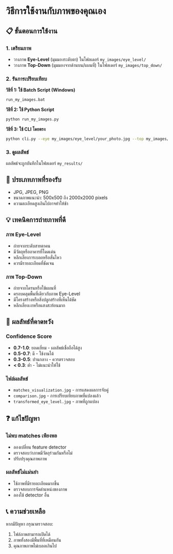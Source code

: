 # วิธีการใช้งานกับภาพของคุณเอง

## 📋 ขั้นตอนการใช้งาน

### 1. เตรียมภาพ
- วางภาพ **Eye-Level** (มุมมองระดับตา) ในโฟลเดอร์ `my_images/eye_level/`
- วางภาพ **Top-Down** (มุมมองจากด้านบน/แผนที่) ในโฟลเดอร์ `my_images/top_down/`

### 2. รันการเปรียบเทียบ

**วิธีที่ 1: ใช้ Batch Script (Windows)**
```bash
run_my_images.bat
```

**วิธีที่ 2: ใช้ Python Script**
```bash
python run_my_images.py
```

**วิธีที่ 3: ใช้ CLI โดยตรง**
```bash
python cli.py --eye my_images/eye_level/your_photo.jpg --top my_images/top_down/map.jpg --benchmark
```

### 3. ดูผลลัพธ์
ผลลัพธ์จะถูกบันทึกในโฟลเดอร์ `my_results/`

## 📸 ประเภทภาพที่รองรับ
- JPG, JPEG, PNG
- ขนาดภาพแนะนำ: 500x500 ถึง 2000x2000 pixels
- ความละเอียดสูงเกินไปอาจทำให้ช้า

## 💡 เทคนิคการถ่ายภาพที่ดี

### ภาพ Eye-Level
- ถ่ายจากระดับสายตาคน
- มีวัตถุหรืออาคารที่โดดเด่น
- หลีกเลี่ยงการเบลอหรือสั่นไหว
- ควรมีรายละเอียดที่ชัดเจน

### ภาพ Top-Down
- ถ่ายจากโดรนหรือใช้แผนที่
- ครอบคลุมพื้นที่เดียวกับภาพ Eye-Level
- มีโครงสร้างหรือสิ่งปลูกสร้างที่เห็นได้ชัด
- หลีกเลี่ยงเงาหรือแสงสะท้อนมาก

## 🎯 ผลลัพธ์ที่คาดหวัง

### Confidence Score
- **0.7-1.0**: ยอดเยี่ยม - ผลลัพธ์เชื่อถือได้สูง
- **0.5-0.7**: ดี - ใช้งานได้
- **0.3-0.5**: ปานกลาง - ควรตรวจสอบ
- **< 0.3**: ต่ำ - ไม่แนะนำให้ใช้

### ไฟล์ผลลัพธ์
- `matches_visualization.jpg` - การแสดงผลการจับคู่
- `comparison.jpg` - การเปรียบเทียบภาพที่แปลงแล้ว
- `transformed_eye_level.jpg` - ภาพที่ถูกแปลง

## ❓ แก้ไขปัญหา

### ไม่พบ matches เพียงพอ
- ลองเปลี่ยน feature detector
- ตรวจสอบว่าภาพมีวัตถุร่วมกันหรือไม่
- ปรับปรุงคุณภาพภาพ

### ผลลัพธ์ไม่แม่นยำ
- ใช้ภาพที่มีรายละเอียดมากขึ้น
- ตรวจสอบการจัดตำแหน่งของภาพ
- ลองใช้ detector อื่น

## 📞 ความช่วยเหลือ
หากมีปัญหา กรุณาตรวจสอบ:
1. ไฟล์ภาพสามารถเปิดได้
2. ภาพทั้งสองมีพื้นที่ที่เหมือนกัน
3. คุณภาพภาพไม่เบลอเกินไป
